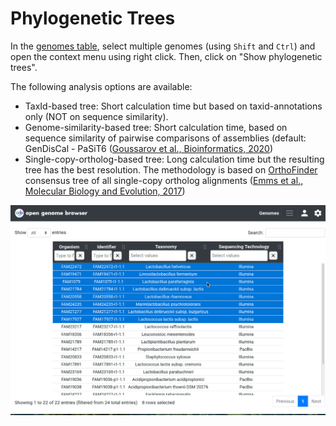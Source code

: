 <link rel="shortcut icon" type="image/svg+xml" href="/opengenomebrowser/favicon.svg">

# Phylogenetic Trees

In the [genomes table](https://opengenomebrowser.bioinformatics.unibe.ch/genomes), select multiple genomes (using `Shift` and `Ctrl`) and 
open the context menu using right click. Then, click on "Show phylogenetic trees".

The following analysis options are available:

  - TaxId-based tree: Short calculation time but based on taxid-annotations only (NOT on sequence similarity).
  - Genome-similarity-based tree: Short calculation time, based on sequence similarity of pairwise comparisons of assemblies (default: GenDisCal - PaSiT6 ([Goussarov et al., Bioinformatics, 2020](https://pubmed.ncbi.nlm.nih.gov/31899493/))
  - Single-copy-ortholog-based tree: Long calculation time but the resulting tree has the best resolution. The methodology is based on [OrthoFinder](https://github.com/davidemms/OrthoFinder) consensus tree of all single-copy ortholog alignments ([Emms et al., Molecular Biology and Evolution, 2017]())

![trees demo](../media/trees.apng )
